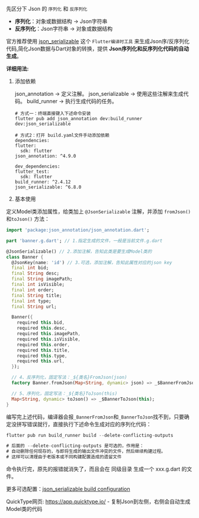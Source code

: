 先区分下 Json 的 `序列化` 和 `反序列化`

- **序列化**：对象或数据结构 → Json字符串
- **反序列化**：Json字符串 → 对象或数据结构

官方推荐使用 [json_serializable](https://pub.dev/packages/json_serializable) 这个 `Flutter编译时工具` 来生成Json序/反序列化代码,简化Json数据与Dart对象的转换，提供 **Json序列化和反序列化代码的自动生成**。

**详细用法:**

1. 添加依赖

    json_annotation → 定义注解。
    json_serializable → 使用这些注解来生成代码。
    build_runner → 执行生成代码的任务。

    ```
    # 方式一：终端直接键入下述命令安装
    flutter pub add json_annotation dev:build_runner dev:json_serializable
    
    # 方式2：打开 build.yaml文件手动添加依赖
    dependencies:
    flutter:
      sdk: flutter
    json_annotation: ^4.9.0
    
    dev_dependencies:
    flutter_test:
      sdk: flutter
    build_runner: ^2.4.12
    json_serializable: ^6.8.0
    ```


2. 基本使用

定义Model类添加属性，给类加上 `@JsonSerializable` 注解，并添加 `fromJson()` 和`toJson()` 方法：

```dart
import 'package:json_annotation/json_annotation.dart';

part 'banner.g.dart'; // 1.指定生成的文件，一般是当前文件.g.dart

@JsonSerializable() // 2.添加注解，告知此类是要生成Model类的
class Banner {
  @JsonKey(name: 'id') // 3.可选，添加注解，告知此属性对应的json key
  final int bid;
  final String desc;
  final String imagePath;
  final int isVisible;
  final int order;
  final String title;
  final int type;
  final String url;

  Banner({
    required this.bid,
    required this.desc,
    required this.imagePath,
    required this.isVisible,
    required this.order,
    required this.title,
    required this.type,
    required this.url,
  });

  // 4、反序列化，固定写法：_${类名}FromJson(json)
  factory Banner.fromJson(Map<String, dynamic> json) => _$BannerFromJson(json);

  // 5、序列化，固定写法：_${类名}ToJson(this)
  Map<String, dynamic> toJson() => _$BannerToJson(this);
}
```
编写完上述代码，编译器会报`_BannerFromJson`和`_BannerToJson`找不到，只要确定没拼写错误就行，直接执行下述命令生成对应的序列化代码：

```dart
flutter pub run build_runner build --delete-conflicting-outputs

# 后面的 --delete-conflicting-outputs 是可选的，作用是：
# 自动删除任何现存的，与即将生成的输出文件冲突的文件，然后继续构建过程。
# 这样可以清理由于老版本或不同构建配置造成的遗留文件
```

命令执行完，原先的报错就消失了，而且会在 同级目录 生成一个 xxx.g.dart 的文件。

更多可选配置：[json_serializable build configuration](https://pub.dev/packages/json_serializable#build-configuration)

QuickType网页: https://app.quicktype.io/  - 复制Json到左侧，右侧会自动生成Model类的代码